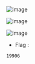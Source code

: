 ![image](https://github.com/user-attachments/assets/671f957f-4f95-4e1d-8452-7cbca04496e4)

![image](https://github.com/user-attachments/assets/5a3ec1d5-d542-42f5-90c0-bab92e6cba85)

![image](https://github.com/user-attachments/assets/78c07a43-db0d-4e79-abd9-6eece12cae46)

- Flag :

`
19906
`
